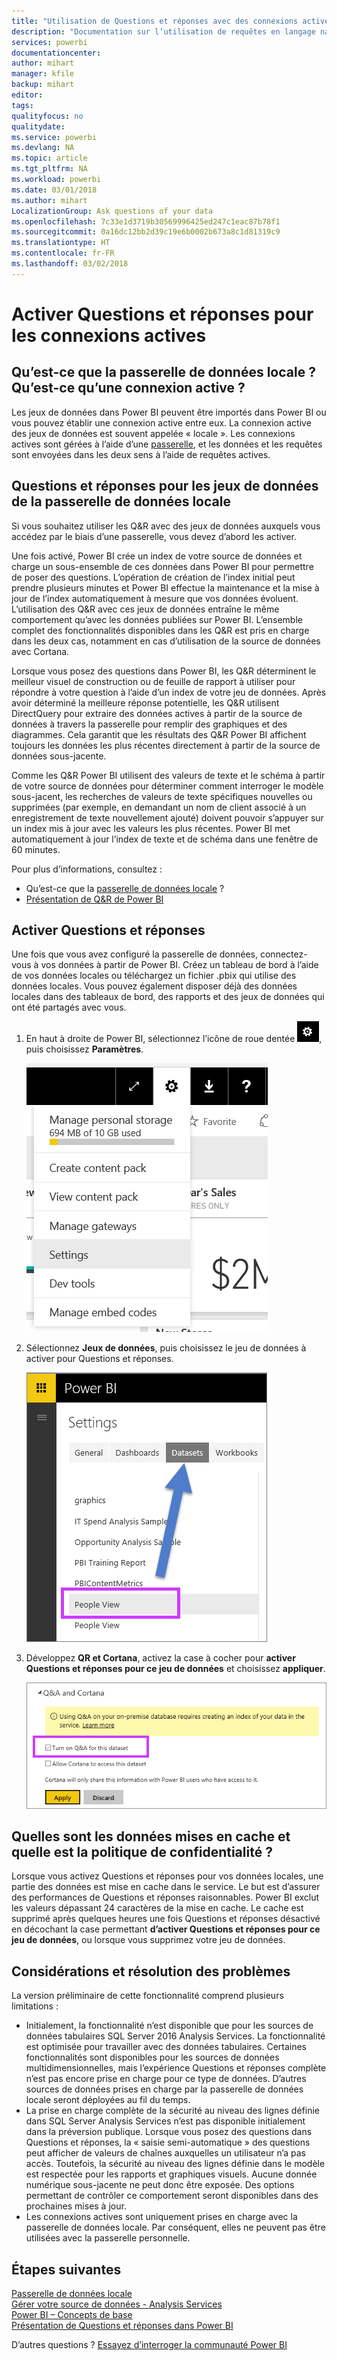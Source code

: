 ```yaml
---
title: "Utilisation de Questions et réponses avec des connexions actives"
description: "Documentation sur l’utilisation de requêtes en langage naturel dans Questions et réponses Power BI avec des connexions actives vers des données Analysis Services et la passerelle de données locale."
services: powerbi
documentationcenter: 
author: mihart
manager: kfile
backup: mihart
editor: 
tags: 
qualityfocus: no
qualitydate: 
ms.service: powerbi
ms.devlang: NA
ms.topic: article
ms.tgt_pltfrm: NA
ms.workload: powerbi
ms.date: 03/01/2018
ms.author: mihart
LocalizationGroup: Ask questions of your data
ms.openlocfilehash: 7c33e1d3719b30569996425ed247c1eac87b78f1
ms.sourcegitcommit: 0a16dc12bb2d39c19e6b0002b673a8c1d81319c9
ms.translationtype: HT
ms.contentlocale: fr-FR
ms.lasthandoff: 03/02/2018
---
```

# <a name="enable-qa-for-live-connections"></a>Activer Questions et réponses pour les connexions actives
## <a name="what-is-on-premises-data-gateway--what-is-a-live-connection"></a>Qu’est-ce que la passerelle de données locale ?  Qu’est-ce qu’une connexion active ?
Les jeux de données dans Power BI peuvent être importés dans Power BI ou vous pouvez établir une connexion active entre eux. La connexion active des jeux de données est souvent appelée « locale ». Les connexions actives sont gérées à l’aide d’une [passerelle](service-gateway-onprem.md), et les données et les requêtes sont envoyées dans les deux sens à l’aide de requêtes actives.

## <a name="qa-for-on-premises-data-gateway-datasets"></a>Questions et réponses pour les jeux de données de la passerelle de données locale
Si vous souhaitez utiliser les Q&R avec des jeux de données auxquels vous accédez par le biais d’une passerelle, vous devez d’abord les activer.

Une fois activé, Power BI crée un index de votre source de données et charge un sous-ensemble de ces données dans Power BI pour permettre de poser des questions. L’opération de création de l’index initial peut prendre plusieurs minutes et Power BI effectue la maintenance et la mise à jour de l’index automatiquement à mesure que vos données évoluent. L’utilisation des Q&R avec ces jeux de données entraîne le même comportement qu’avec les données publiées sur Power BI. L’ensemble complet des fonctionnalités disponibles dans les Q&R est pris en charge dans les deux cas, notamment en cas d’utilisation de la source de données avec Cortana.

Lorsque vous posez des questions dans Power BI, les Q&R déterminent le meilleur visuel de construction ou de feuille de rapport à utiliser pour répondre à votre question à l’aide d’un index de votre jeu de données. Après avoir déterminé la meilleure réponse potentielle, les Q&R utilisent DirectQuery pour extraire des données actives à partir de la source de données à travers la passerelle pour remplir des graphiques et des diagrammes. Cela garantit que les résultats des Q&R Power BI affichent toujours les données les plus récentes directement à partir de la source de données sous-jacente.

Comme les Q&R Power BI utilisent des valeurs de texte et le schéma à partir de votre source de données pour déterminer comment interroger le modèle sous-jacent, les recherches de valeurs de texte spécifiques nouvelles ou supprimées (par exemple, en demandant un nom de client associé à un enregistrement de texte nouvellement ajouté) doivent pouvoir s’appuyer sur un index mis à jour avec les valeurs les plus récentes. Power BI met automatiquement à jour l’index de texte et de schéma dans une fenêtre de 60 minutes.

Pour plus d’informations, consultez :

* Qu’est-ce que la [passerelle de données locale](service-gateway-onprem.md) ?
* [Présentation de Q&R de Power BI](power-bi-q-and-a.md)

## <a name="enable-qa"></a>Activer Questions et réponses
Une fois que vous avez configuré la passerelle de données, connectez-vous à vos données à partir de Power BI.  Créez un tableau de bord à l’aide de vos données locales ou téléchargez un fichier .pbix qui utilise des données locales.  Vous pouvez également disposer déjà des données locales dans des tableaux de bord, des rapports et des jeux de données qui ont été partagés avec vous.

1. En haut à droite de Power BI, sélectionnez l’icône de roue dentée ![icône d’engrenage](media/service-q-and-a-direct-query/power-bi-cog.png), puis choisissez **Paramètres**.
   
   ![menu Paramètres](media/service-q-and-a-direct-query/powerbi-settings.png)
2. Sélectionnez **Jeux de données**, puis choisissez le jeu de données à activer pour Questions et réponses.
   
   ![écran Jeux de données du menu Paramètres](media/service-q-and-a-direct-query/power-bi-q-and-a-settings.png)
3. Développez **QR et Cortana**, activez la case à cocher pour **activer Questions et réponses pour ce jeu de données** et choisissez **appliquer**.
   
    ![Zone Questions et réponses développée](media/service-q-and-a-direct-query/power-bi-q-and-a-directquery.png)

## <a name="what-data-is-cached-and-how-is-privacy-protected"></a>Quelles sont les données mises en cache et quelle est la politique de confidentialité ?
Lorsque vous activez Questions et réponses pour vos données locales, une partie des données est mise en cache dans le service. Le but est d’assurer des performances de Questions et réponses raisonnables. Power BI exclut les valeurs dépassant 24 caractères de la mise en cache. Le cache est supprimé après quelques heures une fois Questions et réponses désactivé en décochant la case permettant **d’activer Questions et réponses pour ce jeu de données**, ou lorsque vous supprimez votre jeu de données.

## <a name="considerations-and-troubleshooting"></a>Considérations et résolution des problèmes
La version préliminaire de cette fonctionnalité comprend plusieurs limitations :

* Initialement, la fonctionnalité n’est disponible que pour les sources de données tabulaires SQL Server 2016 Analysis Services. La fonctionnalité est optimisée pour travailler avec des données tabulaires. Certaines fonctionnalités sont disponibles pour les sources de données multidimensionnelles, mais l’expérience Questions et réponses complète n’est pas encore prise en charge pour ce type de données. D’autres sources de données prises en charge par la passerelle de données locale seront déployées au fil du temps.
* La prise en charge complète de la sécurité au niveau des lignes définie dans SQL Server Analysis Services n’est pas disponible initialement dans la préversion publique. Lorsque vous posez des questions dans Questions et réponses, la « saisie semi-automatique » des questions peut afficher de valeurs de chaînes auxquelles un utilisateur n’a pas accès. Toutefois, la sécurité au niveau des lignes définie dans le modèle est respectée pour les rapports et graphiques visuels. Aucune donnée numérique sous-jacente ne peut donc être exposée. Des options permettant de contrôler ce comportement seront disponibles dans des prochaines mises à jour.
* Les connexions actives sont uniquement prises en charge avec la passerelle de données locale. Par conséquent, elles ne peuvent pas être utilisées avec la passerelle personnelle.

## <a name="next-steps"></a>Étapes suivantes
[Passerelle de données locale](service-gateway-onprem.md)  
[Gérer votre source de données - Analysis Services](service-gateway-enterprise-manage-ssas.md)  
[Power BI – Concepts de base](service-basic-concepts.md)  
[Présentation de Questions et réponses dans Power BI](power-bi-q-and-a.md)  

D’autres questions ? [Essayez d’interroger la communauté Power BI](http://community.powerbi.com/)

